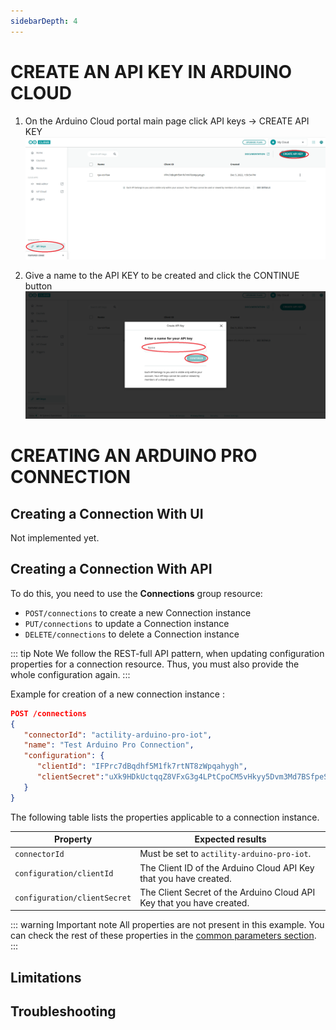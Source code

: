 ```yaml
---
sidebarDepth: 4
---
```


# CREATE AN API KEY IN ARDUINO CLOUD
1. On the Arduino Cloud portal main page click API keys -> CREATE API KEY
   ![create](images/api_keys.png)

2. Give a name to the API KEY to be created and click the CONTINUE button
   ![create](images/api_key_create.png)

# CREATING AN ARDUINO PRO CONNECTION

## Creating a Connection With UI
Not implemented yet.

## Creating a Connection With API
To do this, you need to use the **Connections** group resource:
*	`POST/connections` to create a new Connection instance
*	`PUT/connections` to update a Connection instance
*	`DELETE/connections` to delete a Connection instance

::: tip Note
We follow the REST-full API pattern, when updating configuration properties for a connection resource. Thus, you must also provide the whole configuration again.
:::

Example for creation of a new connection instance :
```json
POST /connections
{
   "connectorId": "actility-arduino-pro-iot",
   "name": "Test Arduino Pro Connection",
   "configuration": {
      "clientId": "IFPrc7dBqdhf5M1fk7rtNT8zWpqahygh",
      "clientSecret":"uXk9HDkUctqqZ8VFxG3g4LPtCpoCM5vHkyy5Dvm3Md7BSfpeSRflMqFR2hmpBHPs"
   }
}
```

The following table lists the properties applicable to a connection instance.

| Property                                 | Expected results                                                                                                                                                                                                |
|------------------------------------------|-----------------------------------------------------------------------------------------------------------------------------------------------------------------------------------------------------------------|
| ```connectorId```                        | Must be set to `actility-arduino-pro-iot`.                                                                                                                                                                      |
| ```configuration/clientId```             | The Client ID of the Arduino Cloud API Key that you have created.                                                                                                                                               |
| ```configuration/clientSecret```         | The Client Secret of the Arduino Cloud API Key that you have created.                                                                                                                                           |



::: warning Important note
All properties are not present in this example. You can check the rest of these properties in the [common parameters section](../../Getting_Started/Setting_Up_A_Connection_instance/About_connections.html#common-parameters).
:::

## Limitations


## Troubleshooting

